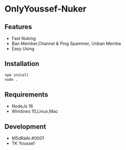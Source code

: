 # OnlyYoussef-Nuker

## Features

- Fast Nuking
- Ban Member,Channel & Ping Spammer, Unban Membe
- Easy Using



## Installation
```sh
npm install
node .
```

## Requirements
- NodeJs 16
- Windows 10,Linux,Mac


## Development
- M5dRáAt.#0001
- TK Youssef



